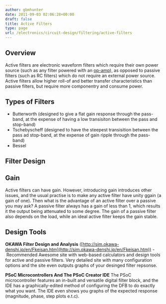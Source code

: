 ```yaml
---
author: gbmhunter
date: 2011-09-03 02:06:28+00:00
draft: false
title: Active Filters
type: page
url: /electronics/circuit-design/filtering/active-filters
---
```


## Overview

Active filters are electronic waveform filters which require their own power source (such as any filter powered with an [op-amp](/electronics/components/op-amps)), as opposed to passive filters (such as RC filters) which do not require an external power source. Active filters allow higher roll-of and better transfer characteristics than passive filters, but require more componentry and consume power.

## Types of Filters

* Butterworth (designed to give a flat gain response through the pass-band, at the expense of having a low transisiton between the pass and stop-band)
* Tschebyscheff (designed to have the steepest transisition between the pass ad stop-band, at the expense of gain ripple through the pass-band)
* Bessel

## Filter Design

## Gain

Active filters can have gain. However, introducing gain introduces other issues, and the usual practise is to make any active filter have unity ggain (a gain of one). Then what is the advantage of an active filter over a passive you may ask? A passive filter always has a gain of less than 1, which results it the output being attenuated to some degree. The gain of a passive filter also depends on the load, while an ideal active filter keeps the gain stable.

## Design Tools

**OKAWA Filter Design and Analysis** ([http://sim.okawa-denshi.jp/en/Fkeisan.htm](http://sim.okawa-denshi.jp/en/Fkeisan.htm)) - Recommended Awesome site with web-based calculators and design tools for active and passive filters. Very detailed site with many configuration options and the site even outputs graphs of your desinged filter repsonse.

**PSoC Microcontrollers And The PSoC Creator IDE** The PSoC microcontroller features an in-built and versatile digital filter block, and the IDE has a graphically-edited method of configuring the DFB to do exactly what you want. The IDE even shows you graphs of the expected response (magnitude, phase, step plots e.t.c).
